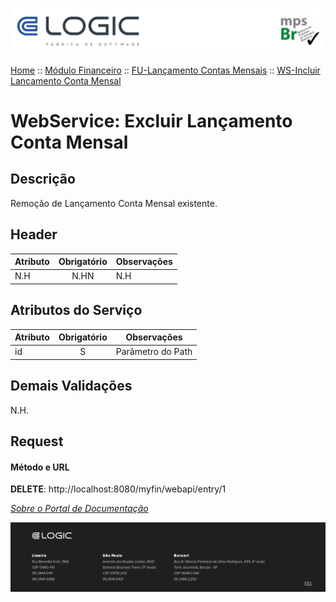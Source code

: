 ![Cabecalho](../../../ReadMe-Anexos/Cabecalho.png)


[Home](../../../ReadMe.md) :: [Módulo Financeiro](../../Modulo-Financeiro.md) :: [FU-Lançamento Contas Mensais](../FU-Lancamento-Contas-Mensais.md) :: [WS-Incluir Lancamento Conta Mensal](WS-Incluir-Lancamento-Conta-Mensal.md)


# WebService: Excluir Lançamento Conta Mensal

## Descrição

Remoção de Lançamento Conta Mensal existente.

## Header

| Atributo                          | Obrigatório | Observações                          |
|-----------------------------------|:-----------:|--------------------------------------|
| N.H |    N.HN     |  N.H |


## Atributos do Serviço

| Atributo                          | Obrigatório | Observações                          |
|-----------------------------------|:-----------:|--------------------------------------|
| id |     S     | Parâmetro do Path |

## Demais Validações

N.H.

## Request
#### Método e URL
**DELETE**: http://localhost:8080/myfin/webapi/entry/1

_[Sobre o Portal de Documentação](../../../About/About.md)_

![Rodape](../../../ReadMe-Anexos/Rodape.png)
